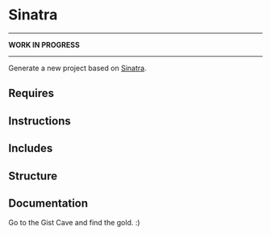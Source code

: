 # Sinatra

---

**WORK IN PROGRESS**

---

Generate a new project based on [Sinatra](http://sinatrarb.com/).

## Requires


## Instructions


## Includes


## Structure


## Documentation

Go to the Gist Cave and find the gold. :)

